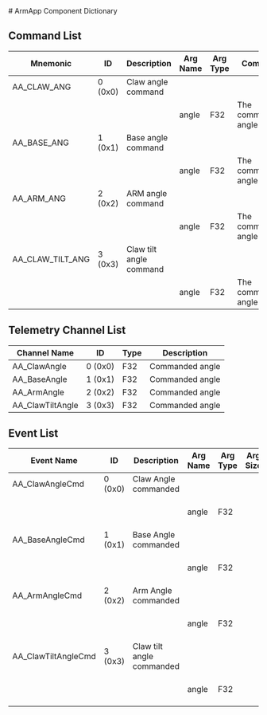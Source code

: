 <title>ArmApp Component Dictionary</title>
# ArmApp Component Dictionary


## Command List

|Mnemonic|ID|Description|Arg Name|Arg Type|Comment
|---|---|---|---|---|---|
|AA_CLAW_ANG|0 (0x0)|Claw angle command| | |
| | | |angle|F32|The commanded angle|
|AA_BASE_ANG|1 (0x1)|Base angle command| | |
| | | |angle|F32|The commanded angle|
|AA_ARM_ANG|2 (0x2)|ARM angle command| | |
| | | |angle|F32|The commanded angle|
|AA_CLAW_TILT_ANG|3 (0x3)|Claw tilt angle command| | |
| | | |angle|F32|The commanded angle|

## Telemetry Channel List

|Channel Name|ID|Type|Description|
|---|---|---|---|
|AA_ClawAngle|0 (0x0)|F32|Commanded angle|
|AA_BaseAngle|1 (0x1)|F32|Commanded angle|
|AA_ArmAngle|2 (0x2)|F32|Commanded angle|
|AA_ClawTiltAngle|3 (0x3)|F32|Commanded angle|

## Event List

|Event Name|ID|Description|Arg Name|Arg Type|Arg Size|Description
|---|---|---|---|---|---|---|
|AA_ClawAngleCmd|0 (0x0)|Claw Angle commanded| | | | |
| | | |angle|F32||The commanded angle|
|AA_BaseAngleCmd|1 (0x1)|Base Angle commanded| | | | |
| | | |angle|F32||The commanded angle|
|AA_ArmAngleCmd|2 (0x2)|Arm Angle commanded| | | | |
| | | |angle|F32||The commanded angle|
|AA_ClawTiltAngleCmd|3 (0x3)|Claw tilt angle commanded| | | | |
| | | |angle|F32||The commanded angle|
